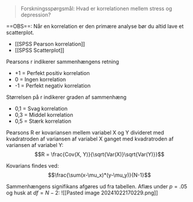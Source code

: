 > Forskningsspørgsmål: Hvad er korrelationen mellem stress og depression?				


==OBS==: Når en korrelation er den primære analyse bør du altid lave et scatterplot.
- [[SPSS Pearson korrelation]]
- [[SPSS Scatterplot]]

Pearsons r indikerer sammenhængens retning
- +1 = Perfekt positiv korrelation
- 0 = Ingen korrelation
- -1 = Perfekt negativ korrelation

Størrelsen på r indikerer graden af sammenhæng
- 0,1 = Svag korrelation
- 0,3 = Middel korrelation
- 0,5 = Stærk korrelation

Pearsons R er kovariansen mellem variabel X og Y divideret med kvadratroden af variansen af variabel X ganget med kvadratroden af variansen af variabel Y:
$$R = \frac{Cov(X, Y)}{\sqrt{Var(X)}\sqrt{Var(Y)}}$$

Kovarians findes ved: $$\frac{\sum(x-\mu_x)*(y-\mu_y)}{N-1}$$

Sammenhængens signifikans afgøres ud fra tabellen. Aflæs under $p=.05$ og husk at $df=N-2$:
![[Pasted image 20241022170229.png]]